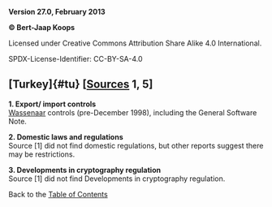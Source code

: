 **Version 27.0, February 2013**

**© Bert-Jaap Koops**

Licensed under Creative Commons Attribution Share Alike 4.0 International.

SPDX-License-Identifier: CC-BY-SA-4.0

## [Turkey]{#tu} \[[Sources](cls-srce.htm) 1, 5\]

**1. Export/ import controls**\
[Wassenaar](#co) controls (pre-December 1998), including the General
Software Note.

**2. Domestic laws and regulations**\
Source \[1\] did not find domestic regulations, but other reports
suggest there may be restrictions.

**3. Developments in cryptography regulation**\
Source \[1\] did not find Developments in cryptography regulation.

Back to the [Table of Contents](index.html#toc)

